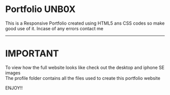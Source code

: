 # Portfolio UNB0X
This is a Responsive Portfolio created using HTML5 ans CSS codes so make good use of it. Incase of any errors contact me 

----------------------------------------------------------------------------------------

# IMPORTANT                                       
To view how the full website looks like check out the desktop and iphone SE images  
The profile folder contains all the files used to create this portfolio website     
                                                                                      
ENJOY!!
